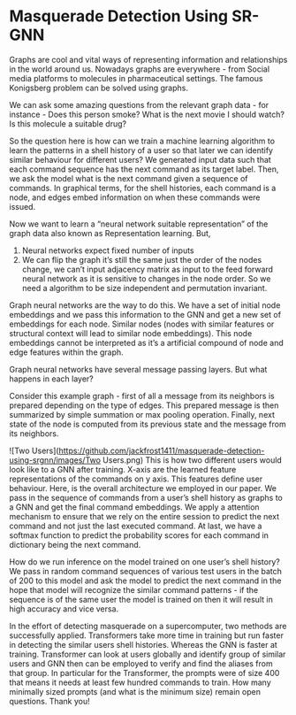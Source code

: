 # Masquerade Detection Using SR-GNN

Graphs are cool and vital ways of representing information and relationships in the world around us.
Nowadays graphs are everywhere - from Social media platforms to molecules in pharmaceutical settings. The famous Konigsberg problem can be solved using graphs.

We can ask some amazing questions from the relevant graph data - for instance - Does this person smoke? What is the next movie I should watch? Is this molecule a suitable drug?

So the question here is how can we train a machine learning algorithm to learn the patterns in a shell history of a user so that later we can identify similar behaviour for different users?
We generated input data such that each command sequence has the next command as its target label. Then, we ask the model what is the next command given a sequence of commands.
In graphical terms, for the shell histories, each command is a node, and edges embed information on when these commands were issued.

Now we want to learn a “neural network suitable representation” of the graph data also known as Representation learning.
But,
1) Neural networks expect fixed number of inputs
2) We can flip the graph it’s still the same just the order of the nodes change, we can’t input adjacency matrix as input to the feed forward neural network as it is sensitive to changes in the node order.
So we need a algorithm to be size independent and permutation invariant.

Graph neural networks are the way to do this.
We have a set of initial node embeddings and we pass this information to the GNN and get a new set of embeddings for each node.
Similar nodes (nodes with similar features or structural context will lead to similar node embeddings). This node embeddings cannot be interpreted as it’s a artificial compound of node and edge features within the graph.

Graph neural networks have several message passing layers. But what happens in each layer?

Consider this example graph - first of all a message from its neighbors is prepared depending on the type of edges. 
This prepared message is then summarized by simple summation or max pooling operation. 
Finally, next state of the node is computed from its previous state and the message from its neighbors.

![Two Users](https://github.com/jackfrost1411/masquerade-detection-using-srgnn/images/Two Users.png)
This is how two different users would look like to a GNN after training. X-axis are the learned feature representations of the commands on y axis. This features define user behaviour.
Here, is the overall architecture we employed in our paper. We pass in the sequence of commands from a user’s shell history as graphs to a GNN and get the final command embeddings. We apply a attention mechanism to ensure that we rely on the entire session to predict the next command and not just the last executed command. At last, we have a softmax function to predict the probability scores for each command in dictionary being the next command.

How do we run inference on the model trained on one user’s shell history? We pass in random command sequences of various test users in the batch of 200 to this model and ask the model to predict the next command in the hope that model will recognize the similar command patterns - if the sequence is of the same user the model is trained on then it will result in high accuracy and vice versa.

In the effort of detecting masquerade on a supercomputer, two methods are successfully applied. Transformers take more time in training but run faster in detecting the similar users shell histories. Whereas the GNN is faster at training. Transformer can look at users globally and identify group of similar users and GNN then can be employed to verify and find the aliases from that group. In particular for the Transformer, the prompts were of size 400 that means it needs at least few hundred commands to train. How many minimally sized prompts (and what is the minimum size) remain open questions.
Thank you!
